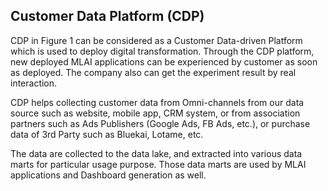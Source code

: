 ## Customer Data Platform (CDP)

CDP in Figure 1 can be considered as a Customer Data-driven Platform which is used to deploy digital transformation. Through the CDP platform, new deployed MLAI applications can be experienced by customer as soon as deployed. The company also can get the experiment result by real interaction.

CDP helps collecting customer data from Omni-channels from our data source such as website, mobile app, CRM system, or from association partners such as Ads Publishers (Google Ads, FB Ads, etc.), or purchase data of 3rd Party such as Bluekai, Lotame, etc.

The data are collected to the data lake, and extracted into various data marts for particular usage purpose. Those data marts are used by MLAI applications and Dashboard generation as well.
